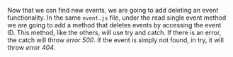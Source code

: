 <!--title={Dynamic Browsing Page Deleting an Event}-->

Now that we can find new events, we are going to add deleting an event functionality. In the same ``event.js`` file, under the read single event method we are going to add a method that deletes events by accessing the event ID. This method, like the others, will use try and catch. If there is an error, the catch will throw *error 500*. If the event is simply not found, in try, it will throw *error 404*.